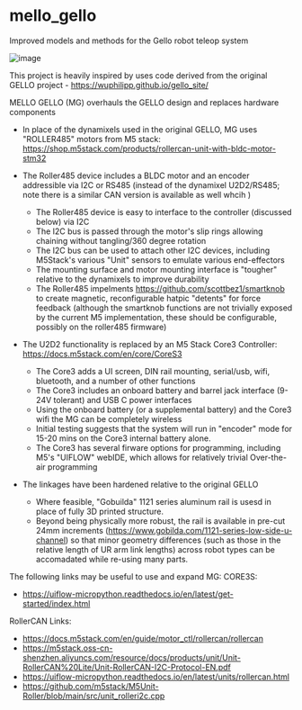 # mello_gello
Improved models and methods for the Gello robot teleop system

![image](https://github.com/user-attachments/assets/da670d3f-2f91-4392-84db-c1f1b88ae2f5)


This project is heavily inspired by uses code derived from the original GELLO project - https://wuphilipp.github.io/gello_site/

MELLO GELLO (MG) overhauls the GELLO design and replaces hardware components 
- In place of the dynamixels used in the original GELLO, MG uses "ROLLER485" motors from M5 stack: https://shop.m5stack.com/products/rollercan-unit-with-bldc-motor-stm32
- The Roller485 device includes a BLDC motor and an encoder addressible via I2C or RS485 (instead of the dynamixel U2D2/RS485; note there is a similar CAN version is available as well whcih )
  -   The Roller485 device is easy to interface to the controller (discussed below) via I2C
  -   The I2C bus is passed through the motor's slip rings allowing chaining without tangling/360 degree rotation
  -   The I2C bus can be used to attach other I2C devices, including M5Stack's various "Unit" sensors to emulate various end-effectors
  -   The mounting surface and motor mounting interface is "tougher" relative to the dynamixels to improve durability
  -   The Roller485 impelments https://github.com/scottbez1/smartknob to create magnetic, reconfigurable hatpic "detents" for force feedback (although the smartknob functions are not trivially exposed by the current M5 implementation, these should be configurable, possibly on the roller485 firmware)

- The U2D2 functionality is replaced by an M5 Stack Core3 Controller: https://docs.m5stack.com/en/core/CoreS3

  - The Core3 adds a UI screen, DIN rail mounting, serial/usb, wifi, bluetooth, and a number of other functions
  - The Core3 includes an onboard battery and barrel jack interface (9-24V tolerant) and USB C power interfaces
  - Using the onboard battery (or a supplemental battery) and the Core3 wifi the MG can be completely wireless
  - Initial testing suggests that the system will run in "encoder" mode for 15-20 mins on the Core3 internal battery alone.
  - The Core3 has several firware options for programming, including M5's "UIFLOW" webIDE, which allows for relatively trivial Over-the-air programming
    
- The linkages have been hardened relative to the original GELLO
  - Where feasible, "Gobuilda" 1121 series aluminum rail is usesd in place of fully 3D printed structure.
  - Beyond being physically more robust, the rail is available in pre-cut 24mm increments (https://www.gobilda.com/1121-series-low-side-u-channel) so that minor geometry differences (such as those in the relative length of UR arm link lengths) across robot types can be accomadated while re-using many parts.
  

The following links may be useful to use and expand MG:
CORE3S:
- https://uiflow-micropython.readthedocs.io/en/latest/get-started/index.html

RollerCAN Links:
- https://docs.m5stack.com/en/guide/motor_ctl/rollercan/rollercan
- https://m5stack.oss-cn-shenzhen.aliyuncs.com/resource/docs/products/unit/Unit-RollerCAN%20Lite/Unit-RollerCAN-I2C-Protocol-EN.pdf
- https://uiflow-micropython.readthedocs.io/en/latest/units/rollercan.html
- https://github.com/m5stack/M5Unit-Roller/blob/main/src/unit_rolleri2c.cpp
